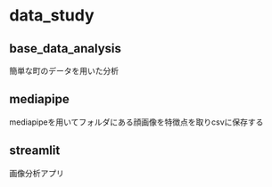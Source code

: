 # data_study  
## base_data_analysis
簡単な町のデータを用いた分析
## mediapipe
mediapipeを用いてフォルダにある顔画像を特徴点を取りcsvに保存する
## streamlit
画像分析アプリ

